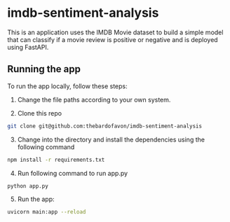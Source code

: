 # imdb-sentiment-analysis
This is an application uses the IMDB Movie dataset to build a simple model that can classify if a movie review is positive or negative and is deployed using FastAPI.

## Running the app
To run the app locally, follow these steps:
1. Change the file paths according to your own system.

2. Clone this repo
```sh
git clone git@github.com:thebardofavon/imdb-sentiment-analysis
```
3. Change into the directory and install the dependencies using the following command
```sh
npm install -r requirements.txt
```
4. Run following command to run app.py
```sh
python app.py
````
5. Run the app:
```sh
uvicorn main:app --reload
```





